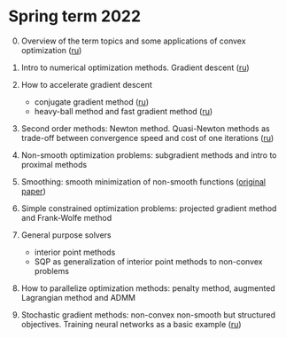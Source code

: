 # Spring term 2022

0. Overview of the term topics and some applications of convex optimization ([ru](./demos/demos.ipynb))

1. Intro to numerical optimization methods. Gradient descent ([ru](./intro_gd.ipynb))

2. How to accelerate gradient descent

   - conjugate gradient method ([ru](./cg.ipynb))
   - heavy-ball method and fast gradient method ([ru](./hb_acc_grad.ipynb))

3. Second order methods: Newton method. Quasi-Newton methods as trade-off between convergence speed and cost of one iterations  ([ru](./newton_quasi.ipynb))

4. Non-smooth optimization problems: subgradient methods and intro to proximal methods

5. Smoothing: smooth minimization of non-smooth functions ([original paper](https://link.springer.com/article/10.1007/s10107-004-0552-5))

6. Simple constrained optimization problems: projected gradient method and Frank-Wolfe method

7. General purpose solvers

    - interior point methods
    - SQP as generalization of interior point methods to non-convex problems

8. How to parallelize optimization methods: penalty method, augmented Lagrangian method and ADMM

9. Stochastic gradient methods: non-convex non-smooth but structured objectives. Training neural networks as a basic example ([ru](./stoch_grad_methods.ipynb))
